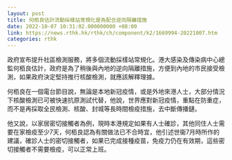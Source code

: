 ```yaml
---
layout: post
title: 何栢良估計流動採樣站常規化是為配合逆向隔離措施
date: 2022-10-07 10:31:02.000000000 +08:00
link: https://news.rthk.hk/rthk/ch/component/k2/1669994-20221007.htm
categories: rthk
---
```


政府宣布提升社區檢測服務，將多個流動採樣站常規化。港大感染及傳染病中心總監何栢良估計，政府是為了稍後與內地的逆向隔離措施，方便到內地的市民接受檢測，如果政府決定堅持推行核酸檢測，就應該解釋理據。

何栢良在一個電台節目說，無論是本地新冠疫情，或是外地來港人士，大部分情況下核酸檢測已可被快速抗原測試代替，他說，世界應對新冠疫情，重點在防重症，而不是再採取全民檢測、核酸、封城等長時間檢疫措施，去中斷傳播鏈。

他又說，以家居密切接觸者為例，現時本港規定如果有人士確診，其他同住人士需要在家檢疫至少7天，何栢良認為有關做法已不合時宜，他引述世衞7月時所作的建議，確診人士的密切接觸者，如果已完成接種疫苗，免疫力仍在有效期，這些密切接觸者不需要檢疫，可以正常上班。
